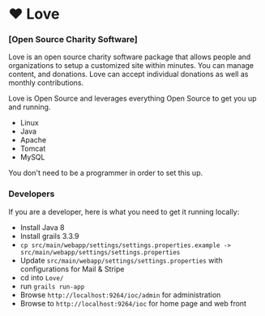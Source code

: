 
# ♥ Love

### [Open Source Charity Software]

Love is an open source charity software package that allows people and organizations to setup a customized site within minutes. You can manage content, and donations. Love can accept individual donations as well as monthly contributions. 

Love is Open Source and leverages everything Open Source to get you up and running.

* Linux
* Java
* Apache
* Tomcat
* MySQL

You don't need to be a programmer in order to set this up.


### Developers

If you are a developer, here is what you need to get it running locally: 

* Install Java 8
* Install grails 3.3.9
* `cp src/main/webapp/settings/settings.properties.example -> src/main/webapp/settings/settings.properties`
* Update `src/main/webapp/settings/settings.properties` with configurations for Mail & Stripe
* cd into `Love/`
* run `grails run-app`
* Browse `http://localhost:9264/ioc/admin`  for administration
* Browse to `http://localhost:9264/ioc` for home page and web front



